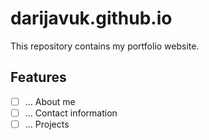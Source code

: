 # darijavuk.github.io

This repository contains my portfolio website.

## Features

- [ ] ... About me
- [ ] ... Contact information
- [ ] ... Projects
